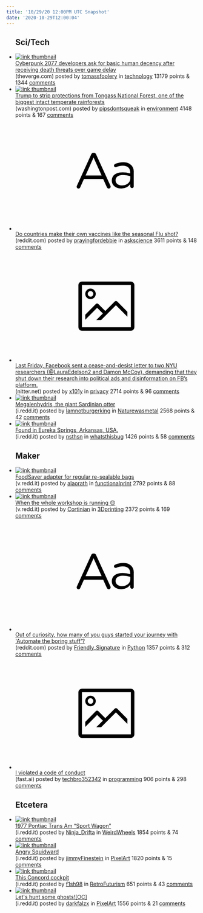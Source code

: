 ```yaml
---
title: '10/29/20 12:00PM UTC Snapshot'
date: '2020-10-29T12:00:04'
---
```

<ul>
<h2>Sci/Tech</h2>

<li><a href='https://www.theverge.com/2020/10/28/21538525/cyberpunk-2077-cd-projekt-red-death-threats-game-delay'><img src='https://b.thumbs.redditmedia.com/qj9uZvbucC0vvYxwou6FD_Bd7p4By3pcL6JkOtltblg.jpg' alt='link thumbnail'></a><div><div class='linkTitle'><a href='https://www.theverge.com/2020/10/28/21538525/cyberpunk-2077-cd-projekt-red-death-threats-game-delay'>Cyberpunk 2077 developers ask for basic human decency after receiving death threats over game delay</a></div>(theverge.com) posted by <a href='https://www.reddit.com/user/tomassfoolery'>tomassfoolery</a> in <a href='https://www.reddit.com/r/technology'>technology</a> 13179 points & 1344 <a href='https://www.reddit.com/r/technology/comments/jjxmzk/cyberpunk_2077_developers_ask_for_basic_human/'>comments</a></div></li>

<li><a href='https://www.washingtonpost.com/climate-environment/2020/10/28/trump-tongass-national-forest-alaska/'><img src='https://b.thumbs.redditmedia.com/TK_ckuaO8rujCC5Vz7O2-o_1Sp7_eiTvNuN_ngTdMAo.jpg' alt='link thumbnail'></a><div><div class='linkTitle'><a href='https://www.washingtonpost.com/climate-environment/2020/10/28/trump-tongass-national-forest-alaska/'>Trump to strip protections from Tongass National Forest, one of the biggest intact temperate rainforests</a></div>(washingtonpost.com) posted by <a href='https://www.reddit.com/user/pipsdontsqueak'>pipsdontsqueak</a> in <a href='https://www.reddit.com/r/environment'>environment</a> 4148 points & 167 <a href='https://www.reddit.com/r/environment/comments/jjp8n1/trump_to_strip_protections_from_tongass_national/'>comments</a></div></li>

<li><a href='https://www.reddit.com/r/askscience/comments/jjo331/do_countries_make_their_own_vaccines_like_the/'><svg version='1.1' viewBox='-34 -12 104 64' preserveAspectRatio='xMidYMid slice' xmlns='http://www.w3.org/2000/svg' xmlns:xlink='http://www.w3.org/1999/xlink'>
    <title>text link thumbnail</title>
    <path d='M12.19,8.84a1.45,1.45,0,0,0-1.4-1h-.12a1.46,1.46,0,0,0-1.42,1L1.14,26.56a1.29,1.29,0,0,0-.14.59,1,1,0,0,0,1,1,1.12,1.12,0,0,0,1.08-.77l2.08-4.65h11l2.08,4.59a1.24,1.24,0,0,0,1.12.83,1.08,1.08,0,0,0,1.08-1.08,1.64,1.64,0,0,0-.14-.57ZM6.08,20.71l4.59-10.22,4.6,10.22Z'>
    </path>
    <path d='M32.24,14.78A6.35,6.35,0,0,0,27.6,13.2a11.36,11.36,0,0,0-4.7,1,1,1,0,0,0-.58.89,1,1,0,0,0,.94.92,1.23,1.23,0,0,0,.39-.08,8.87,8.87,0,0,1,3.72-.81c2.7,0,4.28,1.33,4.28,3.92v.5a15.29,15.29,0,0,0-4.42-.61c-3.64,0-6.14,1.61-6.14,4.64v.05c0,2.95,2.7,4.48,5.37,4.48a6.29,6.29,0,0,0,5.19-2.48V26.9a1,1,0,0,0,1,1,1,1,0,0,0,1-1.06V19A5.71,5.71,0,0,0,32.24,14.78Zm-.56,7.7c0,2.28-2.17,3.89-4.81,3.89-1.94,0-3.61-1.06-3.61-2.86v-.06c0-1.8,1.5-3,4.2-3a15.2,15.2,0,0,1,4.22.61Z'>
    </path>
    </svg></a><div><div class='linkTitle'><a href='https://www.reddit.com/r/askscience/comments/jjo331/do_countries_make_their_own_vaccines_like_the/'>Do countries make their own vaccines like the seasonal Flu shot?</a></div>(reddit.com) posted by <a href='https://www.reddit.com/user/prayingfordebbie'>prayingfordebbie</a> in <a href='https://www.reddit.com/r/askscience'>askscience</a> 3611 points & 148 <a href='https://www.reddit.com/r/askscience/comments/jjo331/do_countries_make_their_own_vaccines_like_the/'>comments</a></div></li>

<li><a href='https://nitter.net/AlexanderAbdo/status/1319761452832534531'><svg version='1.1' viewBox='-34 -14 104 64' preserveAspectRatio='xMidYMid meet' xmlns='http://www.w3.org/2000/svg' xmlns:xlink='http://www.w3.org/1999/xlink'>
    <title>link thumbnail</title>
    <path d='M32,4H4A2,2,0,0,0,2,6V30a2,2,0,0,0,2,2H32a2,2,0,0,0,2-2V6A2,2,0,0,0,32,4ZM4,30V6H32V30Z'></path>
    <path d='M8.92,14a3,3,0,1,0-3-3A3,3,0,0,0,8.92,14Zm0-4.6A1.6,1.6,0,1,1,7.33,11,1.6,1.6,0,0,1,8.92,9.41Z'></path>
    <path d='M22.78,15.37l-5.4,5.4-4-4a1,1,0,0,0-1.41,0L5.92,22.9v2.83l6.79-6.79L16,22.18l-3.75,3.75H15l8.45-8.45L30,24V21.18l-5.81-5.81A1,1,0,0,0,22.78,15.37Z'></path>
    </svg></a><div><div class='linkTitle'><a href='https://nitter.net/AlexanderAbdo/status/1319761452832534531'>Last Friday, Facebook sent a cease-and-desist letter to two NYU researchers (@LauraEdelson2 and Damon McCoy), demanding that they shut down their research into political ads and disinformation on FB’s platform.</a></div>(nitter.net) posted by <a href='https://www.reddit.com/user/x101y'>x101y</a> in <a href='https://www.reddit.com/r/privacy'>privacy</a> 2714 points & 96 <a href='https://www.reddit.com/r/privacy/comments/jjpgk2/last_friday_facebook_sent_a_ceaseanddesist_letter/'>comments</a></div></li>

<li><a href='https://i.redd.it/14v7091jwxv51.jpg'><img src='https://a.thumbs.redditmedia.com/2mMlsmLNXbfo6PIPmtsUxzvkh9r9VwL3ogNA2KcHIi8.jpg' alt='link thumbnail'></a><div><div class='linkTitle'><a href='https://i.redd.it/14v7091jwxv51.jpg'>Megalenhydris, the giant Sardinian otter</a></div>(i.redd.it) posted by <a href='https://www.reddit.com/user/Iamnotburgerking'>Iamnotburgerking</a> in <a href='https://www.reddit.com/r/Naturewasmetal'>Naturewasmetal</a> 2568 points & 42 <a href='https://www.reddit.com/r/Naturewasmetal/comments/jk1b71/megalenhydris_the_giant_sardinian_otter/'>comments</a></div></li>

<li><a href='https://i.redd.it/d7lreh0u4xv51.jpg'><img src='https://b.thumbs.redditmedia.com/mG6tsv5ZK8duRCZFs5CdetOU8SMlJ0n7ThRs4tnibrA.jpg' alt='link thumbnail'></a><div><div class='linkTitle'><a href='https://i.redd.it/d7lreh0u4xv51.jpg'>Found in Eureka Springs, Arkansas, USA.</a></div>(i.redd.it) posted by <a href='https://www.reddit.com/user/nsthsn'>nsthsn</a> in <a href='https://www.reddit.com/r/whatsthisbug'>whatsthisbug</a> 1426 points & 58 <a href='https://www.reddit.com/r/whatsthisbug/comments/jjyrgp/found_in_eureka_springs_arkansas_usa/'>comments</a></div></li>

<h2>Maker</h2>

<li><a href='https://v.redd.it/47y1hivgoxv51'><img src='https://b.thumbs.redditmedia.com/eJb7dav5doQ82Jk31S3Phu-WYuZccsD-hT-2-7SnSMw.jpg' alt='link thumbnail'></a><div><div class='linkTitle'><a href='https://v.redd.it/47y1hivgoxv51'>FoodSaver adapter for regular re-sealable bags</a></div>(v.redd.it) posted by <a href='https://www.reddit.com/user/alaorath'>alaorath</a> in <a href='https://www.reddit.com/r/functionalprint'>functionalprint</a> 2792 points & 88 <a href='https://www.reddit.com/r/functionalprint/comments/jk0lvo/foodsaver_adapter_for_regular_resealable_bags/'>comments</a></div></li>

<li><a href='https://v.redd.it/pfnvz6e81uv51'><img src='https://b.thumbs.redditmedia.com/mmHOJ5TxcUu_zyLP7_IbWAnz7JFO7kXszkm-NGfsPqo.jpg' alt='link thumbnail'></a><div><div class='linkTitle'><a href='https://v.redd.it/pfnvz6e81uv51'>When the whole workshop is running 😍</a></div>(v.redd.it) posted by <a href='https://www.reddit.com/user/Cortinian'>Cortinian</a> in <a href='https://www.reddit.com/r/3Dprinting'>3Dprinting</a> 2372 points & 169 <a href='https://www.reddit.com/r/3Dprinting/comments/jjn6mp/when_the_whole_workshop_is_running/'>comments</a></div></li>

<li><a href='https://www.reddit.com/r/Python/comments/jjpd77/out_of_curiosity_how_many_of_you_guys_started/'><svg version='1.1' viewBox='-34 -12 104 64' preserveAspectRatio='xMidYMid slice' xmlns='http://www.w3.org/2000/svg' xmlns:xlink='http://www.w3.org/1999/xlink'>
    <title>text link thumbnail</title>
    <path d='M12.19,8.84a1.45,1.45,0,0,0-1.4-1h-.12a1.46,1.46,0,0,0-1.42,1L1.14,26.56a1.29,1.29,0,0,0-.14.59,1,1,0,0,0,1,1,1.12,1.12,0,0,0,1.08-.77l2.08-4.65h11l2.08,4.59a1.24,1.24,0,0,0,1.12.83,1.08,1.08,0,0,0,1.08-1.08,1.64,1.64,0,0,0-.14-.57ZM6.08,20.71l4.59-10.22,4.6,10.22Z'>
    </path>
    <path d='M32.24,14.78A6.35,6.35,0,0,0,27.6,13.2a11.36,11.36,0,0,0-4.7,1,1,1,0,0,0-.58.89,1,1,0,0,0,.94.92,1.23,1.23,0,0,0,.39-.08,8.87,8.87,0,0,1,3.72-.81c2.7,0,4.28,1.33,4.28,3.92v.5a15.29,15.29,0,0,0-4.42-.61c-3.64,0-6.14,1.61-6.14,4.64v.05c0,2.95,2.7,4.48,5.37,4.48a6.29,6.29,0,0,0,5.19-2.48V26.9a1,1,0,0,0,1,1,1,1,0,0,0,1-1.06V19A5.71,5.71,0,0,0,32.24,14.78Zm-.56,7.7c0,2.28-2.17,3.89-4.81,3.89-1.94,0-3.61-1.06-3.61-2.86v-.06c0-1.8,1.5-3,4.2-3a15.2,15.2,0,0,1,4.22.61Z'>
    </path>
    </svg></a><div><div class='linkTitle'><a href='https://www.reddit.com/r/Python/comments/jjpd77/out_of_curiosity_how_many_of_you_guys_started/'>Out of curiosity, how many of you guys started your journey with 'Automate the boring stuff'?</a></div>(reddit.com) posted by <a href='https://www.reddit.com/user/Friendly_Signature'>Friendly_Signature</a> in <a href='https://www.reddit.com/r/Python'>Python</a> 1357 points & 312 <a href='https://www.reddit.com/r/Python/comments/jjpd77/out_of_curiosity_how_many_of_you_guys_started/'>comments</a></div></li>

<li><a href='https://www.fast.ai/2020/10/28/code-of-conduct/'><svg version='1.1' viewBox='-34 -14 104 64' preserveAspectRatio='xMidYMid meet' xmlns='http://www.w3.org/2000/svg' xmlns:xlink='http://www.w3.org/1999/xlink'>
    <title>link thumbnail</title>
    <path d='M32,4H4A2,2,0,0,0,2,6V30a2,2,0,0,0,2,2H32a2,2,0,0,0,2-2V6A2,2,0,0,0,32,4ZM4,30V6H32V30Z'></path>
    <path d='M8.92,14a3,3,0,1,0-3-3A3,3,0,0,0,8.92,14Zm0-4.6A1.6,1.6,0,1,1,7.33,11,1.6,1.6,0,0,1,8.92,9.41Z'></path>
    <path d='M22.78,15.37l-5.4,5.4-4-4a1,1,0,0,0-1.41,0L5.92,22.9v2.83l6.79-6.79L16,22.18l-3.75,3.75H15l8.45-8.45L30,24V21.18l-5.81-5.81A1,1,0,0,0,22.78,15.37Z'></path>
    </svg></a><div><div class='linkTitle'><a href='https://www.fast.ai/2020/10/28/code-of-conduct/'>I violated a code of conduct</a></div>(fast.ai) posted by <a href='https://www.reddit.com/user/techbro352342'>techbro352342</a> in <a href='https://www.reddit.com/r/programming'>programming</a> 906 points & 298 <a href='https://www.reddit.com/r/programming/comments/jk47rx/i_violated_a_code_of_conduct/'>comments</a></div></li>

<h2>Etcetera</h2>

<li><a href='https://i.redd.it/6tlb4dxwrvv51.jpg'><img src='https://b.thumbs.redditmedia.com/k8DCFbD6iZ36al97oHjy0KP3_VBHPpvCV88jQPPe_jk.jpg' alt='link thumbnail'></a><div><div class='linkTitle'><a href='https://i.redd.it/6tlb4dxwrvv51.jpg'>1977 Pontiac Trans Am “Sport Wagon”</a></div>(i.redd.it) posted by <a href='https://www.reddit.com/user/Ninja_Drifta'>Ninja_Drifta</a> in <a href='https://www.reddit.com/r/WeirdWheels'>WeirdWheels</a> 1854 points & 74 <a href='https://www.reddit.com/r/WeirdWheels/comments/jjtn0f/1977_pontiac_trans_am_sport_wagon/'>comments</a></div></li>

<li><a href='https://i.redd.it/4zmhhoh63vv51.png'><img src='https://b.thumbs.redditmedia.com/U01yuXf6YTTqKMi5KnqlkS6UeGynEAcXcDg3D37ccro.jpg' alt='link thumbnail'></a><div><div class='linkTitle'><a href='https://i.redd.it/4zmhhoh63vv51.png'>Angry Squidward</a></div>(i.redd.it) posted by <a href='https://www.reddit.com/user/jimmyFinestein'>jimmyFinestein</a> in <a href='https://www.reddit.com/r/PixelArt'>PixelArt</a> 1820 points & 15 <a href='https://www.reddit.com/r/PixelArt/comments/jjqwvu/angry_squidward/'>comments</a></div></li>

<li><a href='https://i.redd.it/hoi2zvm21vv51.jpg'><img src='https://b.thumbs.redditmedia.com/OC-1iZpnzzgHEid1ABIpRrJbvv8gLeoyo7UM7FvCVsY.jpg' alt='link thumbnail'></a><div><div class='linkTitle'><a href='https://i.redd.it/hoi2zvm21vv51.jpg'>This Concord cockpit</a></div>(i.redd.it) posted by <a href='https://www.reddit.com/user/f1sh98'>f1sh98</a> in <a href='https://www.reddit.com/r/RetroFuturism'>RetroFuturism</a> 651 points & 43 <a href='https://www.reddit.com/r/RetroFuturism/comments/jk1dgt/this_concord_cockpit/'>comments</a></div></li>

<li><a href='https://i.redd.it/6cblc7e38yv51.png'><img src='https://b.thumbs.redditmedia.com/GWCaGt1QbOW-xZckEdhsdNScFg1VzfG7ppTTpOhKxms.jpg' alt='link thumbnail'></a><div><div class='linkTitle'><a href='https://i.redd.it/6cblc7e38yv51.png'>Let's hunt some ghosts![OC]</a></div>(i.redd.it) posted by <a href='https://www.reddit.com/user/darkfalzx'>darkfalzx</a> in <a href='https://www.reddit.com/r/PixelArt'>PixelArt</a> 1556 points & 21 <a href='https://www.reddit.com/r/PixelArt/comments/jk2bj1/lets_hunt_some_ghostsoc/'>comments</a></div></li>

</ul>
